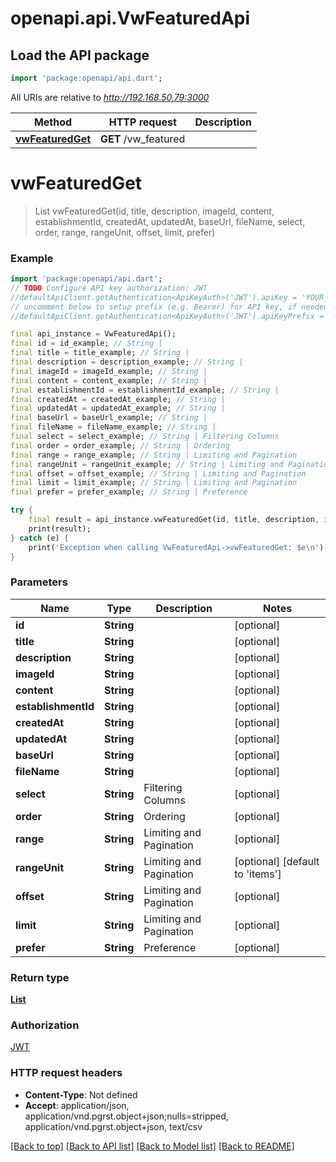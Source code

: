 # openapi.api.VwFeaturedApi

## Load the API package
```dart
import 'package:openapi/api.dart';
```

All URIs are relative to *http://192.168.50.79:3000*

Method | HTTP request | Description
------------- | ------------- | -------------
[**vwFeaturedGet**](VwFeaturedApi.md#vwfeaturedget) | **GET** /vw_featured | 


# **vwFeaturedGet**
> List<VwFeatured> vwFeaturedGet(id, title, description, imageId, content, establishmentId, createdAt, updatedAt, baseUrl, fileName, select, order, range, rangeUnit, offset, limit, prefer)



### Example
```dart
import 'package:openapi/api.dart';
// TODO Configure API key authorization: JWT
//defaultApiClient.getAuthentication<ApiKeyAuth>('JWT').apiKey = 'YOUR_API_KEY';
// uncomment below to setup prefix (e.g. Bearer) for API key, if needed
//defaultApiClient.getAuthentication<ApiKeyAuth>('JWT').apiKeyPrefix = 'Bearer';

final api_instance = VwFeaturedApi();
final id = id_example; // String | 
final title = title_example; // String | 
final description = description_example; // String | 
final imageId = imageId_example; // String | 
final content = content_example; // String | 
final establishmentId = establishmentId_example; // String | 
final createdAt = createdAt_example; // String | 
final updatedAt = updatedAt_example; // String | 
final baseUrl = baseUrl_example; // String | 
final fileName = fileName_example; // String | 
final select = select_example; // String | Filtering Columns
final order = order_example; // String | Ordering
final range = range_example; // String | Limiting and Pagination
final rangeUnit = rangeUnit_example; // String | Limiting and Pagination
final offset = offset_example; // String | Limiting and Pagination
final limit = limit_example; // String | Limiting and Pagination
final prefer = prefer_example; // String | Preference

try {
    final result = api_instance.vwFeaturedGet(id, title, description, imageId, content, establishmentId, createdAt, updatedAt, baseUrl, fileName, select, order, range, rangeUnit, offset, limit, prefer);
    print(result);
} catch (e) {
    print('Exception when calling VwFeaturedApi->vwFeaturedGet: $e\n');
}
```

### Parameters

Name | Type | Description  | Notes
------------- | ------------- | ------------- | -------------
 **id** | **String**|  | [optional] 
 **title** | **String**|  | [optional] 
 **description** | **String**|  | [optional] 
 **imageId** | **String**|  | [optional] 
 **content** | **String**|  | [optional] 
 **establishmentId** | **String**|  | [optional] 
 **createdAt** | **String**|  | [optional] 
 **updatedAt** | **String**|  | [optional] 
 **baseUrl** | **String**|  | [optional] 
 **fileName** | **String**|  | [optional] 
 **select** | **String**| Filtering Columns | [optional] 
 **order** | **String**| Ordering | [optional] 
 **range** | **String**| Limiting and Pagination | [optional] 
 **rangeUnit** | **String**| Limiting and Pagination | [optional] [default to 'items']
 **offset** | **String**| Limiting and Pagination | [optional] 
 **limit** | **String**| Limiting and Pagination | [optional] 
 **prefer** | **String**| Preference | [optional] 

### Return type

[**List<VwFeatured>**](VwFeatured.md)

### Authorization

[JWT](../README.md#JWT)

### HTTP request headers

 - **Content-Type**: Not defined
 - **Accept**: application/json, application/vnd.pgrst.object+json;nulls=stripped, application/vnd.pgrst.object+json, text/csv

[[Back to top]](#) [[Back to API list]](../README.md#documentation-for-api-endpoints) [[Back to Model list]](../README.md#documentation-for-models) [[Back to README]](../README.md)

